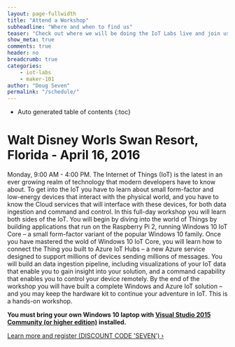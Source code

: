 ```yaml
---
layout: page-fullwidth
title: "Attend a Workshop"
subheadline: "Where and when to find us"
teaser: "Check out where we will be doing the IoT Labs live and join us for a fun filled few hours."
show_meta: true
comments: true
header: no
breadcrumb: true
categories:
    - iot-labs
    - maker-101
author: "Doug Seven"
permalink: "/schedule/"
---
```


*  Auto generated table of contents
{:toc}

# Walt Disney Worls Swan Resort, Florida - April 16, 2016
Monday, 9:00 AM - 4:00 PM. The Internet of Things (IoT) is the latest in an ever growing realm of technology that modern developers have to know about. To get into the IoT you have to learn about small form-factor and low-energy devices that interact with the physical world, and you have to know the Cloud services that will interface with these devices, for both data ingestion and command and control. In this full-day workshop you will learn both sides of the IoT. You will begin by diving into the world of Things by building applications that run on the Raspberry Pi 2, running Windows 10 IoT Core – a small form-factor variant of the popular Windows 10 family. Once you have mastered the wold of Windows 10 IoT Core, you will learn how to connect the Thing you built to Azure IoT Hubs – a new Azure service designed to support millions of devices sending millions of messages. You will build an data ingestion pipeline, including visualizations of your IoT data that enable you to gain insight into your solution, and a command capability that enables you to control your device remotely. By the end of the workshop you will have built a complete Windows and Azure IoT solution – and you may keep the hardware kit to continue your adventure in IoT. This is a hands-on workshop. 

__You must bring your own Windows 10 laptop with [Visual Studio 2015 Community (or higher edition)](https://www.visualstudio.com/) installed.__

<a class="radius button small" href="https://devintersection.com/#!/register">Learn more and register (DISCOUNT CODE 'SEVEN') ›</a>
